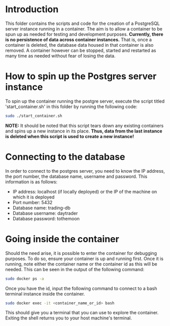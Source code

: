 # Introduction
This folder contains the scripts and code for the creation of a PostgreSQL server instance running in a container.
The aim is to allow a container to be spun up as needed for testing and development purposes. 
**Currently, there is no persistence of data across container instances.** That is, once a container is deleted, 
the database data housed in that container is also removed. A container however can be stopped, started 
and restarted as many time as needed without fear of losing the data. 

# How to spin up the Postgres server instance
To spin up the container running the postgre server, execute the script titled 'start_container.sh' in this folder
by running the following code:
```bash
sudo ./start_container.sh
```
**NOTE:** It should be noted that this script tears down any existing containers and spins up a new instance in its place.
**Thus, data from the last instance is deleted when this script is used to create a new instance!**

# Connecting to the database
In order to connect to the postgres server, you need to know the IP address, the port number, the database name, username
and password. This information is as follows:
<ul>
<li>IP address: localhost (if locally deployed) or the IP of the machine on which it is deployed
<li>Port number: 5432
<li>Database name: trading-db
<li>Database username: daytrader
<li>Database password: tothemoon
</ul>

# Going inside the container
Should the need arise, it is possible to enter the container for debugging purposes. To do so, ensure your container is up
and running first. Once it is running, note either the container name or the container id as this will be needed. This can
be seen in the output of the following command:
```bash
sudo docker ps -a
```
Once you have the id, input the following command to connect to a bash terminal instance inside the container.
```bash
sudo docker exec -it <container_name_or_id> bash
```
This should give you a terminal that you can use to explore the container. Exiting the shell returns you to your 
host machine's terminal.